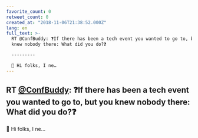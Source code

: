```yaml
---
favorite_count: 0
retweet_count: 0
created_at: "2018-11-06T21:38:52.000Z"
lang: en
full_text: >-
  RT @ConfBuddy: ❓If there has been a tech event you wanted to go to, but you
  knew nobody there: What did you do?❓

  ---------

  👋 Hi folks, I ne…
---
```


## RT [@ConfBuddy](https://twitter.com/ConfBuddy): ❓If there has been a tech event you wanted to go to, but you knew nobody there: What did you do?❓

👋 Hi folks, I ne…
